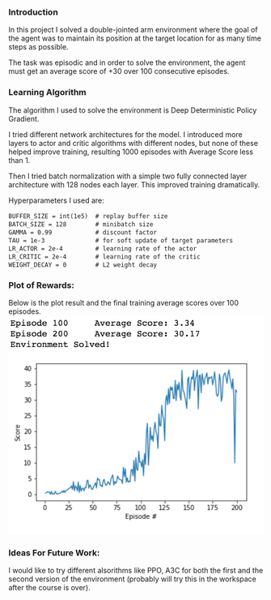 ### Introduction

In this project I solved a double-jointed arm environment where the goal of the agent was to maintain its position at the target location for as many time steps as possible.

The task was episodic and in order to solve the environment, the agent must get an average score of +30 over 100 consecutive episodes.

### Learning Algorithm

The algorithm I used to solve the environment is Deep Deterministic Policy Gradient.

I tried different network architectures for the model. I introduced more layers to actor and critic algorithms with different nodes, but none of these helped improve training, resulting 1000 episodes with Average Score less than 1.

Then I tried batch normalization with a simple two fully connected layer architecture with 128 nodes each layer. This improved training dramatically.

Hyperparameters I used are:

```
BUFFER_SIZE = int(1e5)  # replay buffer size
BATCH_SIZE = 128        # minibatch size
GAMMA = 0.99            # discount factor
TAU = 1e-3              # for soft update of target parameters
LR_ACTOR = 2e-4         # learning rate of the actor 
LR_CRITIC = 2e-4        # learning rate of the critic
WEIGHT_DECAY = 0        # L2 weight decay
```


### Plot of Rewards:

Below is the plot result and the final training average scores over 100 episodes.
![Alt text](/continuous_control_plot.png?raw=true "Final Training Results")


### Ideas For Future Work:

I would like to try different alsorithms like PPO, A3C for both the first and the second version of the environment (probably will try this in the workspace after the course is over).